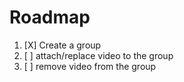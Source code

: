 # Roadmap
1. [X] Create a group
2. [ ] attach/replace video to the group
3. [ ] remove video from the group
